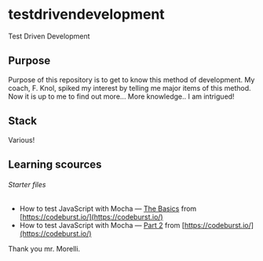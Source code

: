 # testdrivendevelopment
Test Driven Development

## Purpose
Purpose of this repository is to get to know this method of development. My coach, F. Knol, spiked my interest by telling me major items of this method. Now it is up to me to find out more... More knowledge.. I am intrigued!

## Stack
Various!

## Learning scources
###### Starter files
* How to test JavaScript with Mocha — [The Basics](https://codeburst.io/how-to-test-javascript-with-mocha-the-basics-80132324752e) from [https://codeburst.io/](https://codeburst.io/)
* How to test JavaScript with Mocha — [Part 2](https://codeburst.io/how-to-test-javascript-with-mocha-part-2-2d83fcb6101a) from [https://codeburst.io/](https://codeburst.io/)

Thank you mr. Morelli.